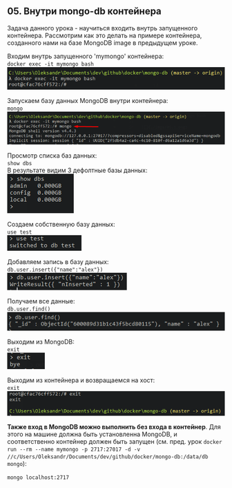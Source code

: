 ## 05. Внутри mongo-db контейнера 

Задача данного урока - научиться входить внутрь запущенного контейнера. Рассмотрим как это делать на примере контейнера, созданного нами на базе MongoDB image в предыдущем уроке.    

Входим внутрь запущенного 'mymongo' контейнера:         
`docker exec -it mymongo bash`    
![](./imgs/05.1.png)

Запускаем базу данных MongoDB внутри контейнера:    
`mongo`   
![](./imgs/05.2.png)

Просмотр списка баз данных:   
`show dbs`    
В результате видим 3 дефолтные базы данных:    
![](./imgs/05.3.png)     

Создаем собственную базу данных:     
`use test`   
![](./imgs/05.4.png)

Добавляем запись в базу данных:     
`db.user.insert({"name":"alex"})`       
![](./imgs/05.5.png)

Получаем все данные:     
`db.user.find()`    
![](./imgs/05.6.png)

Выходим из MongoDB:    
`exit`    
![](./imgs/05.7.png)

Выходим из контейнера и возвращаемся на хост:     
`exit`     
![](./imgs/05.8.png)

**Также вход в MongoDB можно выполнить без входа в контейнер**. Для этого на машине должна быть установленна MongoDB, и соответственно контейнер должен быть запущен (см. пред. урок `docker run --rm --name mymongo -p 2717:27017 -d -v //c/Users/Oleksandr/Documents/dev/github/docker/mongo-db:/data/db mongo`):   

`mongo localhost:2717`
